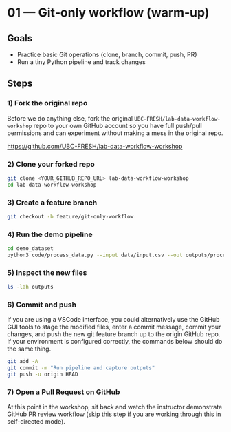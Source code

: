# 01 — Git‑only workflow (warm‑up)

## Goals
- Practice basic Git operations (clone, branch, commit, push, PR)
- Run a tiny Python pipeline and track changes

## Steps

### 1) Fork the original repo

Before we do anything else, fork the original `UBC-FRESH/lab-data-workflow-workshop` repo to your own GitHub account so you have full push/pull permissions and can experiment without making a mess in the original repo.

https://github.com/UBC-FRESH/lab-data-workflow-workshop

### 2) Clone your forked repo

```bash
git clone <YOUR_GITHUB_REPO_URL> lab-data-workflow-workshop
cd lab-data-workflow-workshop
```

### 3) Create a feature branch
```bash
git checkout -b feature/git-only-workflow
```

### 4) Run the demo pipeline
```bash
cd demo_dataset
python3 code/process_data.py --input data/input.csv --out outputs/processed.csv
```

### 5) Inspect the new files
```bash
ls -lah outputs
```

### 6) Commit and push

If you are using a VSCode interface, you could alternatively use the GitHub GUI tools to stage the modified files, enter a commit message, commit your changes, and push the new git feature branch up to the origin GitHub repo. If your environment is configured correctly, the commands below should do the same thing.

```bash
git add -A
git commit -m "Run pipeline and capture outputs"
git push -u origin HEAD
```

### 7) Open a Pull Request on GitHub

At this point in the workshop, sit back and watch the instructor demonstrate GitHub PR review workflow (skip this step if you are working through this in self-directed mode).
```
